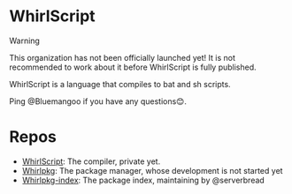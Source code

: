 # WhirlScript

> [!WARNING]
> This organization has not been officially launched yet! It is not recommended to work about it before WhirlScript is fully published.

WhirlScript is a language that compiles to bat and sh scripts.

Ping @Bluemangoo if you have any questions😊.

# Repos

- [WhirlScript](https://github.com/WhirlScript/WhirlScript): The compiler, private yet.
- [Whirlpkg](https://github.com/WhirlScript/Whirlpkg): The package manager, whose development is not started yet
- [Whirlpkg-index](https://github.com/WhirlScript/Whirlpkg-index): The package index, maintaining by @serverbread
